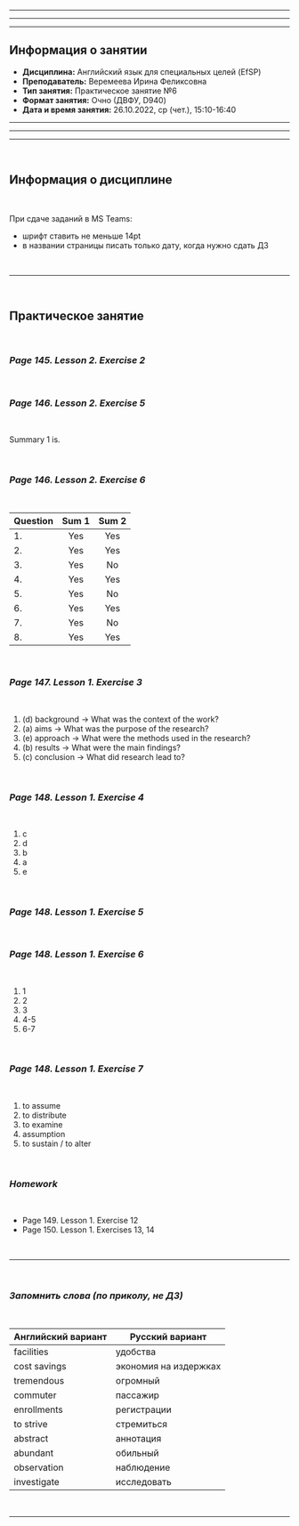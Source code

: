 ___
___
___
## Информация о занятии
- __Дисциплина:__ Английский язык для специальных целей (EfSP)
- __Преподаватель:__ Веремеева Ирина Феликсовна
- __Тип занятия:__ Практическое занятие №6
- __Формат занятия:__ Очно (ДВФУ, D940)
- __Дата и время занятия:__ 26.10.2022, ср (чет.), 15:10-16:40
___
___
___

&nbsp;

## Информация о дисциплине

&nbsp;

При сдаче заданий в MS Teams:
- шрифт ставить не меньше 14pt
- в названии страницы писать только дату, когда нужно сдать ДЗ

&nbsp;

___

&nbsp;

## Практическое занятие

&nbsp;

### ___Page 145. Lesson 2. Exercise 2___

&nbsp;

### ___Page 146. Lesson 2. Exercise 5___

&nbsp;

Summary 1 is.

&nbsp;

### ___Page 146. Lesson 2. Exercise 6___

&nbsp;

|Question|Sum 1|Sum 2|
|-|:-:|:-:|
|1.|Yes|Yes|
|2.|Yes|Yes|
|3.|Yes|No|
|4.|Yes|Yes|
|5.|Yes|No|
|6.|Yes|Yes|
|7.|Yes|No|
|8.|Yes|Yes|

&nbsp;

### ___Page 147. Lesson 1. Exercise 3___

&nbsp;

1. (d) background -> What was the context of the work?
2. (a) aims -> What was the purpose of the research?
3. (e) approach -> What were the methods used in the research?
4. (b) results -> What were the main findings?
5. (c) conclusion -> What did research lead to?

&nbsp;

### ___Page 148. Lesson 1. Exercise 4___

&nbsp;

1. c
2. d
3. b
4. a
5. e

&nbsp;

### ___Page 148. Lesson 1. Exercise 5___

&nbsp;

### ___Page 148. Lesson 1. Exercise 6___

&nbsp;

1. 1
2. 2
3. 3
4. 4-5
5. 6-7

&nbsp;

### ___Page 148. Lesson 1. Exercise 7___

&nbsp;

1. to assume
2. to distribute
3. to examine
4. assumption
5. to sustain / to alter

&nbsp;

### ___Homework___

&nbsp;

- Page 149. Lesson 1. Exercise 12
- Page 150. Lesson 1. Exercises 13, 14

&nbsp;

___

&nbsp;

### ___Запомнить слова (по приколу, не ДЗ)___

&nbsp;

|Английский вариант|Русский вариант|
|-|-|
|facilities|удобства|
|cost savings|экономия на издержках|
|tremendous|огромный|
|commuter|пассажир|
|enrollments|регистрации|
|to strive|стремиться|
|abstract|аннотация|
|abundant|обильный|
|observation|наблюдение|
|investigate|исследовать|

&nbsp;

___
